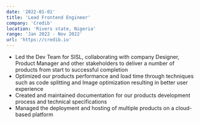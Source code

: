 ```yaml
---
date: '2022-01-01'
title: 'Lead Frontend Engineer'
company: 'Credib'
location: 'Rivers state, Nigeria'
range: 'Jan 2022 - Nov 2022'
url: 'https://credib.io'
---
```


- Led the Dev Team for SISL, collaborating with company Designer, Product Manager and other stakeholders to deliver a number of products from start to successful completion
- Optimized our products performance and load time through techniques such as code splitting and Image optimization resulting in better user experience
- Created and maintained documentation for our products development process and technical specifications
- Managed the deployment and hosting of multiple products on a cloud-based platform
